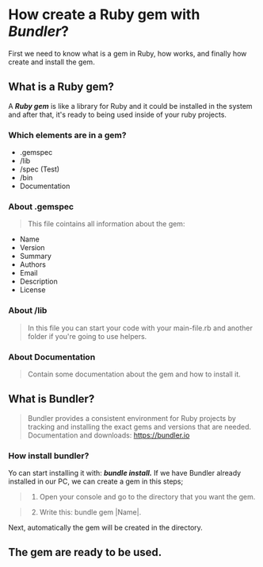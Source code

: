 # How create a Ruby gem with ***Bundler***?
First we need to know what is a gem in Ruby, how works, and finally how create and install the gem.

## What is a Ruby gem?

A ***Ruby gem*** is like a library for Ruby and it could be installed in the system and after that, it's ready to being used inside of your ruby projects.

### Which elements are in a gem?

* .gemspec
* /lib
* /spec (Test)
* /bin
* Documentation

### About .gemspec

> This file cointains all information about the gem:
- Name
- Version
- Summary
- Authors
- Email
- Description
- License

### About /lib
> In this file you can start your code with your main-file.rb and another folder if you're going to use helpers.

### About Documentation
> Contain some documentation about the gem and how to install it.


## What is Bundler?
> Bundler provides a consistent environment for Ruby projects by tracking and installing the exact gems and versions that are needed.
Documentation and downloads: https://bundler.io

### How install bundler?
Yo can start installing it with: ***bundle install.***
If we have Bundler already installed in our PC, we can create a gem in this steps;
> 1. Open your console and go to the directory that you want the gem.
 
> 2. Write this: bundle gem |Name|.

Next, automatically the gem will be created in the directory.
  
## The gem are ready to be used.
